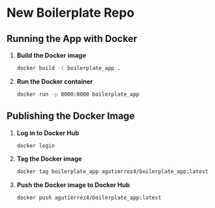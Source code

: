 # New Boilerplate Repo

##  Running the App with Docker

1. **Build the Docker image**  
   ```bash
   docker build -t boilerplate_app .
   ```

2. **Run the Docker container**  
   ```bash
   docker run -p 8000:8000 boilerplate_app
   ```


## Publishing the Docker Image

1. **Log in to Docker Hub**  
   ```bash
   docker login
   ```

2. **Tag the Docker image**  
   ```bash
   docker tag boilerplate_app agutierrez4/boilerplate_app:latest
   ```

3. **Push the Docker image to Docker Hub**  
   ```bash
   docker push agutierrez4/boilerplate_app:latest
   ```

